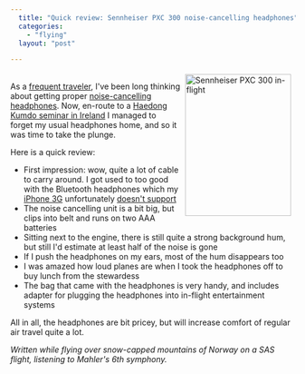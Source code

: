 ```yaml
---
  title: "Quick review: Sennheiser PXC 300 noise-cancelling headphones"
  categories: 
    - "flying"
  layout: "post"

---
```

<p>
<a href="https://d2vqpl3tx84ay5.cloudfront.net/sennheiser_pxc_300_in_flight.JPG"><img src="https://d2vqpl3tx84ay5.cloudfront.net/sennheiser_pxc_300_in_flight-tm.jpg" height="250" width="187" border="0" align="right" hspace="8" vspace="4" alt="Sennheiser PXC 300 in-flight" title="Sennheiser PXC 300 in-flight" /></a>
<br />As a <a href="http://www.dopplr.com/traveller/bergie">frequent traveler</a>, I've been long thinking about getting proper <a href="http://reviews.cnet.com/headphones/sennheiser-pxc-300/4505-7877_7-31296835.html?tag=txt">noise-cancelling headphones</a>. Now, en-route to a <a href="http://haedong-kumdo.org/news/1211234116.html">Haedong Kumdo seminar in Ireland</a> I managed to forget my usual headphones home, and so it was time to take the plunge.
</p><p>
Here is a quick review:
</p><ul><li>First impression: wow, quite a lot of cable to carry around. I got used to too good with the Bluetooth headphones which my <a href="http://www.readwriteweb.com/archives/iphone_personal_computer.php">iPhone 3G</a> unfortunately <a href="http://discussions.apple.com/thread.jspa?messageID=5856094">doesn't support</a></li>
<li>The noise cancelling unit is a bit big, but clips into belt and runs on two AAA batteries</li>
<li>Sitting next to the engine, there is still quite a strong background hum, but still I'd estimate at least half of the noise is gone</li>
<li>If I push the headphones on my ears, most of the hum disappears too</li>
<li>I was amazed how loud planes are when I took the headphones off to buy lunch from the stewardess</li>
<li>The bag that came with the headphones is very handy, and includes adapter for plugging the headphones into in-flight entertainment systems</li>
</ul><p>
All in all, the headphones are bit pricey, but will increase comfort of regular air travel quite a lot.
</p><p>
<em>Written while flying over snow-capped mountains of Norway on a SAS flight, listening to Mahler's 6th symphony.</em>
</p>
